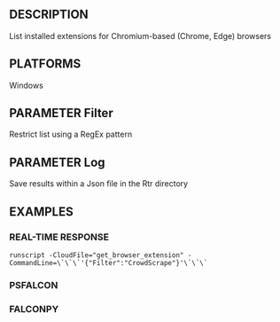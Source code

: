 ## DESCRIPTION
List installed extensions for Chromium-based (Chrome, Edge) browsers

## PLATFORMS
Windows

## PARAMETER Filter
Restrict list using a RegEx pattern

## PARAMETER Log
Save results within a Json file in the Rtr directory

## EXAMPLES

### REAL-TIME RESPONSE
```
runscript -CloudFile="get_browser_extension" -CommandLine=\`\`\`'{"Filter":"CrowdScrape"}'\`\`\`
```
### PSFALCON

### FALCONPY

